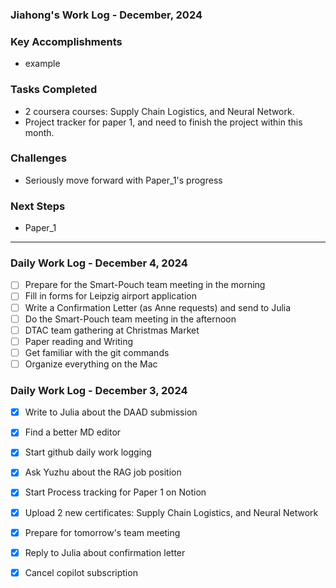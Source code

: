 ### Jiahong's Work Log - December, 2024

### **Key Accomplishments**

* example

### **Tasks Completed**

* 2 coursera courses: Supply Chain Logistics, and Neural Network.
* Project tracker for paper 1, and need to finish the project within this month.

### **Challenges**

* Seriously move forward with Paper_1's progress

### **Next Steps**

* Paper_1

---


### Daily Work Log - December 4, 2024

- [ ]  Prepare for the Smart-Pouch team meeting in the morning
- [ ]  Fill in forms for Leipzig airport application
- [ ]  Write a Confirmation Letter (as Anne requests) and send to Julia
- [ ]  Do the Smart-Pouch team meeting in the afternoon
- [ ]  DTAC team gathering at Christmas Market
- [ ]  Paper reading and Writing
- [ ]  Get familiar with the git commands
- [ ]  Organize everything on the Mac

### Daily Work Log - December 3, 2024

- [X]  Write to Julia about the DAAD submission
- [X]  Find a better MD editor
- [X]  Start github daily work logging
- [X]  Ask Yuzhu about the RAG job position
- [X]  Start Process tracking for Paper 1 on Notion
- [X]  Upload 2 new certificates: Supply Chain Logistics, and Neural Network
- [X]  Prepare for tomorrow's team meeting
- [X]  Reply to Julia about confirmation letter
- [X]  Cancel copilot subscription


